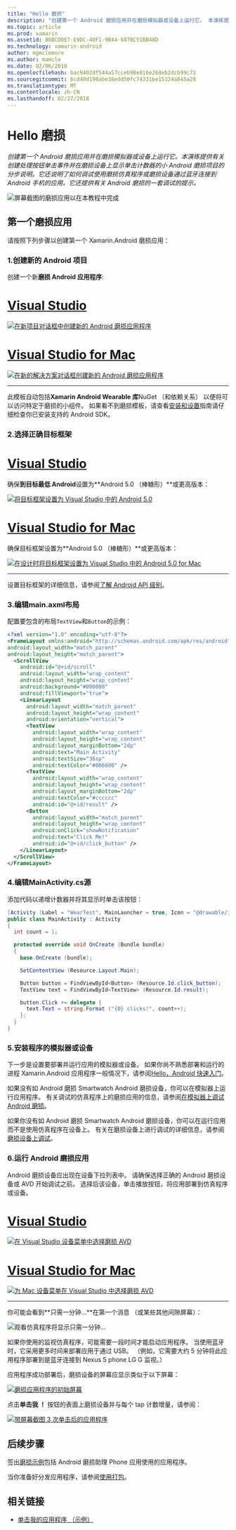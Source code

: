 ```yaml
---
title: "Hello 磨损"
description: "创建第一个 Android 磨损应用并在磨损模拟器或设备上运行它。 本演练提供有关创建处理按钮单击事件并在磨损设备上显示单击计数器的小 Android 磨损项目的分步说明。 它还说明了如何调试使用磨损仿真程序或磨损设备通过蓝牙连接到 Android 手机的应用。 它还提供有关 Android 磨损的一套调试的提示。"
ms.topic: article
ms.prod: xamarin
ms.assetid: 86BCD0E7-E9DC-40F1-9B44-887BC51BB48D
ms.technology: xamarin-android
author: mgmclemore
ms.author: mamcle
ms.date: 02/06/2018
ms.openlocfilehash: bac9402df544a57cceb98e816e268eb2dcb99c72
ms.sourcegitcommit: 6cd40d190abe38edd50fc74331be15324a845a28
ms.translationtype: MT
ms.contentlocale: zh-CN
ms.lasthandoff: 02/27/2018
---
```

# <a name="hello-wear"></a>Hello 磨损

_创建第一个 Android 磨损应用并在磨损模拟器或设备上运行它。本演练提供有关创建处理按钮单击事件并在磨损设备上显示单击计数器的小 Android 磨损项目的分步说明。它还说明了如何调试使用磨损仿真程序或磨损设备通过蓝牙连接到 Android 手机的应用。它还提供有关 Android 磨损的一套调试的提示。_

![屏幕截图的磨损应用以在本教程中完成](hello-wear-images/example.png)

## <a name="your-first-wear-app"></a>第一个磨损应用

请按照下列步骤以创建第一个 Xamarin.Android 磨损应用：

### <a name="1-create-a-new-android-project"></a>1.创建新的 Android 项目

创建一个新**磨损 Android 应用程序**:

# <a name="visual-studiotabvswin"></a>[Visual Studio](#tab/vswin)

[![在新项目对话框中创建新的 Android 磨损应用程序](hello-wear-images/vs/new-solution-sml.png)](hello-wear-images/vs/new-solution.png)

# <a name="visual-studio-for-mactabvsmac"></a>[Visual Studio for Mac](#tab/vsmac)

[![在新的解决方案对话框创建新的 Android 磨损应用程序](hello-wear-images/xs/new-solution-sml.png)](hello-wear-images/xs/new-solution.png)

-----


此模板自动包括**Xamarin Android Wearable 库**NuGet （和依赖关系） 以便将可以访问特定于磨损的小组件。 如果看不到磨损模板，请查看[安装和设置](~/android/wear/get-started/installation.md)指南请仔细检查你已安装支持的 Android SDK。 

### <a name="2-choose-the-correct-target-framework"></a>2.选择正确**目标框架**

# <a name="visual-studiotabvswin"></a>[Visual Studio](#tab/vswin)

确保**到目标最低 Android**设置为**Android 5.0 （棒糖形）**或更高版本： 

[![将目标框架设置为 Visual Studio 中的 Android 5.0](hello-wear-images/vs/target-framework-sml.png)](hello-wear-images/vs/target-framework.png)

# <a name="visual-studio-for-mactabvsmac"></a>[Visual Studio for Mac](#tab/vsmac)

确保目标框架设置为**Android 5.0 （棒糖形）**或更高版本：

[ ![在设计时将目标框架设置为 Visual Studio 中的 Android 5.0 for Mac](hello-wear-images/xs/target-framework-sml.png)](hello-wear-images/xs/target-framework.png)

-----

设置目标框架的详细信息，请参阅[了解 Android API 级别](~/android/app-fundamentals/android-api-levels.md)。


### <a name="3-edit-the-mainaxml-layout"></a>3.编辑**main.axml**布局

配置要包含的布局`TextView`和`Button`的示例： 

```xml
<?xml version="1.0" encoding="utf-8"?>
<FrameLayout xmlns:android="http://schemas.android.com/apk/res/android"
android:layout_width="match_parent"
android:layout_height="match_parent">
  <ScrollView
    android:id="@+id/scroll"
    android:layout_width="wrap_content"
    android:layout_height="wrap_content"
    android:background="#000000"
    android:fillViewport="true">
    <LinearLayout
      android:layout_width="match_parent"
      android:layout_height="wrap_content"
      android:orientation="vertical">
      <TextView
        android:layout_width="wrap_content"
        android:layout_height="wrap_content"
        android:layout_marginBottom="2dp"
        android:text="Main Activity"
        android:textSize="36sp"
        android:textColor="#006600" />
      <TextView
        android:layout_width="wrap_content"
        android:layout_height="wrap_content"
        android:layout_marginBottom="2dp"
        android:textColor="#cccccc"
        android:id="@+id/result" />
      <Button
        android:layout_width="match_parent"
        android:layout_height="wrap_content"
        android:onClick="showNotification"
        android:text="Click Me!"
        android:id="@+id/click_button" />
    </LinearLayout>
  </ScrollView>
</FrameLayout>
```

### <a name="4-edit-the-mainactivitycs-source"></a>4.编辑**MainActivity.cs**源

添加代码以递增计数器并将其显示时单击该按钮： 

```csharp
[Activity (Label = "WearTest", MainLauncher = true, Icon = "@drawable/icon")]
public class MainActivity : Activity
{
  int count = 1;

  protected override void OnCreate (Bundle bundle)
  {
    base.OnCreate (bundle);

    SetContentView (Resource.Layout.Main);

    Button button = FindViewById<Button> (Resource.Id.click_button);
    TextView text = FindViewById<TextView> (Resource.Id.result);

    button.Click += delegate {
      text.Text = string.Format ("{0} clicks!", count++);
    };
  }
}
```

### <a name="5-setup-an-emulator-or-device"></a>5.安装程序的模拟器或设备

下一步是设置要部署并运行应用的模拟器或设备。 如果你尚不熟悉部署和运行的进程 Xamarin.Android 应用程序一般情况下，请参阅[Hello，Android 快速入门](~/android/get-started/hello-android/hello-android-quickstart.md)。

如果没有如 Android 磨损 Smartwatch Android 磨损设备，你可以在模拟器上运行应用程序。 有关调试的仿真程序上的磨损应用的信息，请参阅[在模拟器上调试 Android 磨损](~/android/wear/deploy-test/debug-on-emulator.md)。

如果你没有如 Android 磨损 Smartwatch Android 磨损设备，你可以在运行应用而不是使用仿真程序在设备上。 有关在磨损设备上进行调试的详细信息，请参阅[磨损设备上调试](~/android/wear/deploy-test/debug-on-device.md)。


### <a name="6-run-the-android-wear-app"></a>6.运行 Android 磨损应用

Android 磨损设备应出现在设备下拉列表中。 请确保选择正确的 Android 磨损设备或 AVD 开始调试之前。 选择后该设备，单击播放按钮，将应用部署到仿真程序或设备。

# <a name="visual-studiotabvswin"></a>[Visual Studio](#tab/vswin)

[ ![在 Visual Studio 设备菜单中选择磨损 AVD](hello-wear-images/vs/choose-wear-sim.png)](hello-wear-images/vs/choose-wear-sim.png)

# <a name="visual-studio-for-mactabvsmac"></a>[Visual Studio for Mac](#tab/vsmac)

[ ![为 Mac 设备菜单在 Visual Studio 中选择磨损 AVD](hello-wear-images/xs/choose-wear-sim.png)](hello-wear-images/xs/choose-wear-sim.png)

-----

你可能会看到**只需一分钟...**在第一个消息 （或某些其他间隙屏幕）： 

![观看仿真程序将显示只需一分钟...](hello-wear-images/please-wait.png)

如果你使用的监视仿真程序，可能需要一段时间才能启动应用程序。 当使用蓝牙时，它采用更多时间来部署应用于通过 USB。 （例如，它需要大约 5 分钟将此应用程序部署到是蓝牙连接到 Nexus 5 phone LG G 监视。）

应用程序成功部署后，磨损设备的屏幕应显示类似于以下屏幕：

[![磨损应用程序的初始屏幕](hello-wear-images/mainactivity-screen.png)](hello-wear-images/mainactivity-screen.png)

点击**单击我 ！** 按钮的表面上磨损设备并与每个 tap 计数增量，请参阅：

[![带屏幕截图 3 次单击后的应用程序](hello-wear-images/mainactivity-counts.png)](hello-wear-images/mainactivity-counts.png)


## <a name="next-steps"></a>后续步骤

签出[磨损示例](https://developer.xamarin.com/samples/android/Android%20Wear/)包括 Android 磨损助理 Phone 应用使用的应用程序。

当你准备好分发应用程序，请参阅[使用打包](~/android/wear/deploy-test/packaging.md)。


## <a name="related-links"></a>相关链接

- [单击我的应用程序 （示例）](https://developer.xamarin.com/samples/monodroid/wear/WearTest/)
